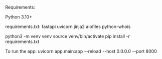 Requirements:

Python 3.10+

requirements.txt:
fastapi
uvicorn
jinja2
aiofiles
python-whois

python3 -m venv venv
source venv/bin/activate
pip install -r requirements.txt

To run the app:
uvicorn app.main:app --reload --host 0.0.0.0 --port 8000
